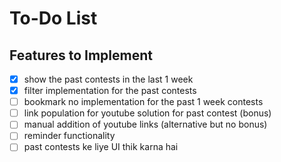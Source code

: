 # To-Do List

## Features to Implement
- [X] show the past contests in the last 1 week
- [X] filter implementation for the past contests 
- [ ] bookmark no implementation for the past 1 week contests 
- [ ] link population for youtube solution for past contest (bonus)
- [ ] manual addition of youtube links (alternative but no bonus)
- [ ] reminder functionality
- [ ] past contests ke liye  UI thik karna hai